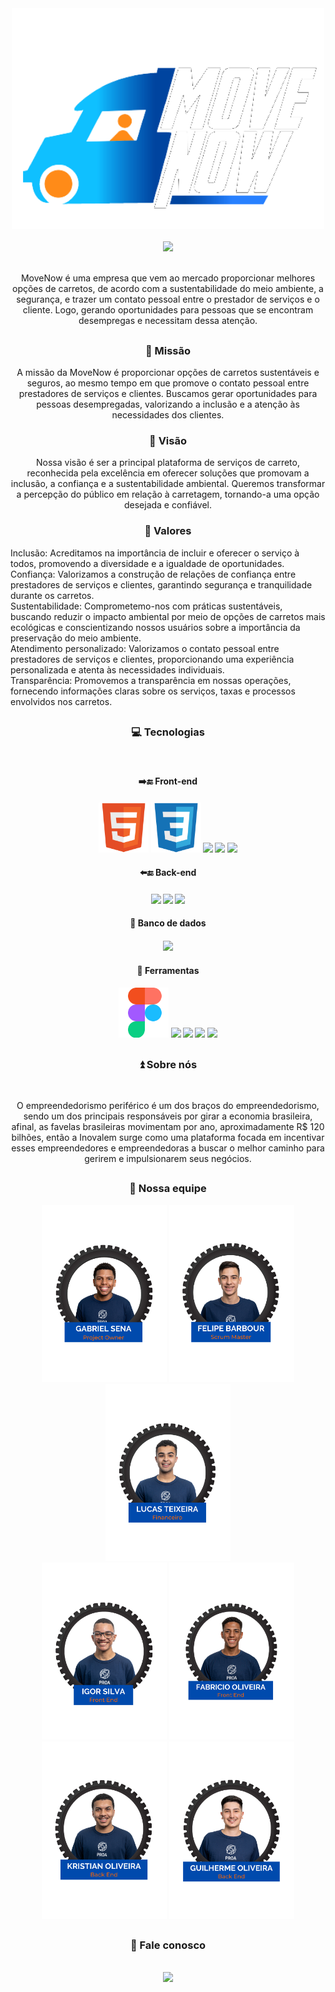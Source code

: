 <div align="center">
<img src="src/assets/LogoMoveNowBranco.png" width="500px">
</div>
<br>
<div align="center">
<img src="https://readme-typing-svg.herokuapp.com?font=Montserrat&pause=1000&color=3066BE&center=true&width=435&lines=Voc%C3%AA+muda%2C+a+gente+move">
</div>
<br>
<p align="center">MoveNow é uma empresa que vem ao mercado proporcionar melhores opções de carretos, de acordo com a sustentabilidade do meio ambiente, a segurança, e trazer um contato pessoal entre o prestador de serviços e o cliente. Logo, gerando oportunidades para pessoas que se encontram desempregas e necessitam dessa atenção.<p>

##

<h3 align="center"> 📌 Missão</h3>
<div align="center"><p>A missão da MoveNow é proporcionar opções de carretos sustentáveis e seguros, ao mesmo tempo em que promove o contato pessoal entre prestadores de serviços e clientes. Buscamos gerar oportunidades para pessoas desempregadas, valorizando a inclusão e a atenção às necessidades dos clientes.</p></div>

<h3 align="center"> 👀 Visão</h3>
<div align="center"><p> Nossa visão é ser a principal plataforma de serviços de carreto, reconhecida pela excelência em oferecer soluções que promovam a inclusão, a confiança e a sustentabilidade ambiental. Queremos transformar a percepção do público em relação à carretagem, tornando-a uma opção desejada e confiável.</p></div>

<h3 align="center"> 🏅 Valores</h3>
<div align="left"><p>Inclusão: Acreditamos na importância de incluir e oferecer o serviço à todos, promovendo a diversidade e a igualdade de oportunidades.
<br>
Confiança: Valorizamos a construção de relações de confiança entre prestadores de serviços e clientes, garantindo segurança e tranquilidade durante os carretos. 
<br>
Sustentabilidade: Comprometemo-nos com práticas sustentáveis, buscando reduzir o impacto ambiental por meio de opções de carretos mais ecológicas e conscientizando nossos usuários sobre a importância da preservação do meio ambiente.
<br>
Atendimento personalizado: Valorizamos o contato pessoal entre prestadores de serviços e clientes, proporcionando uma experiência personalizada e atenta às necessidades individuais.
<br>
Transparência: Promovemos a transparência em nossas operações, fornecendo informações claras sobre os serviços, taxas e processos envolvidos nos carretos.</p></div>

##

<h3 align="center"> 💻 Tecnologias</h3>
<br>
<div align="center">
  
<h4> ➡️🔚 Front-end<h4>
  <img src="https://raw.githubusercontent.com/devicons/devicon/master/icons/html5/html5-original.svg" width="80px">
  <img src="https://raw.githubusercontent.com/devicons/devicon/master/icons/css3/css3-original.svg" width="80px">
  <img src="https://icongr.am/devicon/javascript-original.svg?size=100&color=currentColor" width="80px">
  <img src="https://icongr.am/devicon/react-original.svg?size=100&color=000000" width="80px">
  <img src="https://user-images.githubusercontent.com/15052701/49188349-5f5ec580-f3a5-11e8-8a75-3c5689249136.png" width="80px">

  
<h4> ⬅️🔚 Back-end<h4>
  <img src="https://icongr.am/devicon/java-original.svg?size=100&color=currentColor" width="80px">
  <img src="https://user-images.githubusercontent.com/33158051/103466606-760a4000-4d14-11eb-9941-2f3d00371471.png" width="120px">
  <img src="https://icongr.am/devicon/nodejs-original.svg?size=100&color=currentColor" width="80px">

  
<h4> 🎲 Banco de dados<h4>
  <img src="https://icongr.am/devicon/mysql-original-wordmark.svg?size=100&color=currentColor" width="80px">
   
 <h4> 🔧 Ferramentas<h4>
  <img src="https://raw.githubusercontent.com/devicons/devicon/master/icons/figma/figma-original.svg" width="80px">
   <img src="https://icongr.am/devicon/trello-plain.svg?size=128&color=ffffff" color="white" width="80px">
   <img src="https://icongr.am/devicon/git-original.svg?size=128&color=ffffff" width="80px">
   <img src="https://icongr.am/devicon/photoshop-plain.svg?size=128&color=ffffff" width="80px">
   <img src="https://icongr.am/devicon/illustrator-plain.svg?size=128&color=ffffff" width="80px"> 

 
 </div>

##

<h3 align="center"> ⏫ Sobre nós</h3>
<br>
<div align="center"><p>O empreendedorismo periférico é um dos braços do empreendedorismo, sendo um dos principais responsáveis por girar a economia brasileira, afinal, as favelas brasileiras movimentam por ano, aproximadamente R$ 120 bilhões, então a Inovalem surge como uma plataforma focada em incentivar esses empreendedores e empreendedoras a buscar o melhor caminho para gerirem e impulsionarem seus negócios.</p></div>

##

<div align="center">
<h3 align="center"> 🦾 Nossa equipe</h3>
<a href="https://www.linkedin.com/in/gabrielsena-dev/"><img src="src/assets/GabrielSena.png" width="200px"></a>
<a href="https://www.linkedin.com/in/felipebarbour/"><img src="src/assets/FelipeBarbour.png" width="200px"></a>
<a href="https://www.linkedin.com/in/lucastdcs/"><img src="src/assets/LucasTeixeira.png" width="200px"></a>
<br>
<a href="https://www.linkedin.com/in/igor-silva-dev/"><img src="src/assets/IgorMiguel.png" width="200px"></a>
<a href="https://www.linkedin.com/in/fabriciooliveira8/"><img src="src/assets/FabricioOliveira.png" width="200px"></a>
<a href="https://www.linkedin.com/in/kristian-oliveira-dev/"><img src="src/assets/KristianOliveira.png" width="200px"></a>
<a href="https://www.linkedin.com/in/guiolbrs/"><img src="src/assets/GuilhermeBrandao.png" width="200px"></a>
</div>

##

<h3 align="center"> 📢 Fale conosco</h3>
<br>
<div align="center">
<a href="https://linktr.ee/movenowDemoday"><img src="https://user-images.githubusercontent.com/29517317/105775335-ab313900-5f34-11eb-8ef8-0bfbc1563829.png" width="120px"></a>
</div>